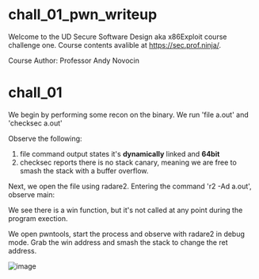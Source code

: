 # chall_01_pwn_writeup

Welcome to the UD Secure Software Design aka x86Exploit course challenge one. Course contents avalible at https://sec.prof.ninja/.

  Course Author: Professor Andy Novocin
  
# chall_01

We begin by performing some recon on the binary. We run 'file a.out' and 'checksec a.out'

Observe the following:
  1. file command output states it's **dynamically** linked and **64bit**
  2. checksec reports there is no stack canary, meaning we are free to smash the stack with a buffer overflow.

Next, we open the file using radare2. Entering the command 'r2 -Ad a.out', observe main:

We see there is a win function, but it's not called at any point during the program exection. 

We open pwntools, start the process and observe with radare2 in debug mode. Grab the win address and smash the stack to change the ret address. 

![image](https://user-images.githubusercontent.com/79220528/159311833-56b4e4a0-ecc5-4d63-961a-2293c9031ebd.png)
